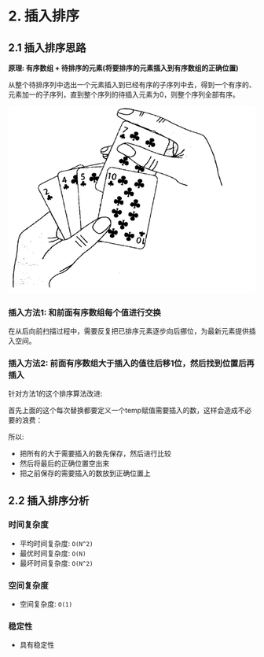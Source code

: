 # 2. 插入排序

## 2.1 插入排序思路
**原理: 有序数组 + 待排序的元素(将要排序的元素插入到有序数组的正确位置)**

从整个待排序列中选出一个元素插入到已经有序的子序列中去，得到一个有序的、元素加一的子序列，直到整个序列的待插入元素为0，则整个序列全部有序。

![](../../assets/插入排序图示.jpg)

### 插入方法1: 和前面有序数组每个值进行交换
在从后向前扫描过程中，需要反复把已排序元素逐步向后挪位，为最新元素提供插入空间。

### 插入方法2: 前面有序数组大于插入的值往后移1位，然后找到位置后再插入
针对方法1的这个排序算法改进:

首先上面的这个每次替换都要定义一个temp赋值需要插入的数，这样会造成不必要的浪费：

所以:
* 把所有的大于需要插入的数先保存，然后进行比较
* 然后将最后的正确位置空出来
* 把之前保存的需要插入的数放到正确位置上


## 2.2 插入排序分析
### 时间复杂度
* 平均时间复杂度: `O(N^2)`
* 最优时间复杂度: `O(N)`
* 最坏时间复杂度: `O(N^2)`

### 空间复杂度
* 空间复杂度: `O(1)`
  
### 稳定性
* 具有稳定性
